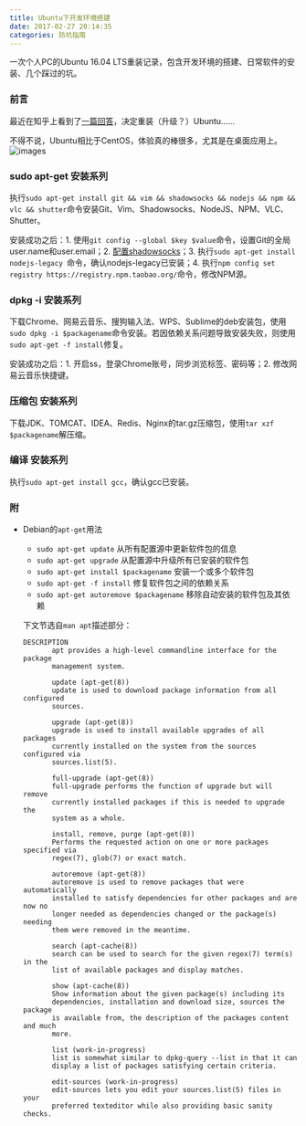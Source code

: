 ```yaml
---
title: Ubuntu下开发环境搭建
date: 2017-02-27 20:14:35
categories: 防坑指南
---
```


一次个人PC的Ubuntu 16.04 LTS重装记录，包含开发环境的搭建、日常软件的安装、几个踩过的坑。<!-- more -->

### 前言
最近在知乎上看到了[一篇回答](https://www.zhihu.com/question/19811112/answer/132006027)，决定重装（升级？）Ubuntu......

不得不说，Ubuntu相比于CentOS，体验真的棒很多，尤其是在桌面应用上。
![images](http://ogvr8n3tg.bkt.clouddn.com/Ubuntu%E4%B8%8B%E5%BC%80%E5%8F%91%E7%8E%AF%E5%A2%83%E6%90%AD%E5%BB%BA/1.png)

### sudo apt-get 安装系列
执行`sudo apt-get install git && vim && shadowsocks && nodejs && npm && vlc && shutter`命令安装Git、Vim、Shadowsocks、NodeJS、NPM、VLC、Shutter。

安装成功之后：1. 使用`git config --global $key $value`命令，设置Git的全局user.name和user.email；2. [配置shadowsocks](/2016/12/05/Ubuntu下Shadowsocks配置/)；3. 执行`sudo apt-get install nodejs-legacy `命令，确认nodejs-legacy已安装；4. 执行`npm config set registry https://registry.npm.taobao.org/`命令，修改NPM源。

### dpkg -i 安装系列
下载Chrome、网易云音乐、搜狗输入法、WPS、Sublime的deb安装包，使用`sudo dpkg -i $packagename`命令安装。若因依赖关系问题导致安装失败，则使用`sudo apt-get -f install`修复。

安装成功之后：1. 开启ss，登录Chrome账号，同步浏览标签、密码等；2. 修改网易云音乐快捷键。

### 压缩包  安装系列
下载JDK、TOMCAT、IDEA、Redis、Nginx的tar.gz压缩包，使用`tar xzf $packagename`解压缩。

### 编译  安装系列
执行`sudo apt-get install gcc`，确认gcc已安装。

### 附

* Debian的`apt-get`用法
	* `sudo apt-get update` 从所有配置源中更新软件包的信息
	* `sudo apt-get upgrade` 从配置源中升级所有已安装的软件包
	* `sudo apt-get install $packagename` 安装一个或多个软件包
	* `sudo apt-get -f install` 修复软件包之间的依赖关系
	* `sudo apt-get autoremove $packagename` 移除自动安装的软件包及其依赖

	下文节选自`man apt`描述部分：
	```
	DESCRIPTION
	       apt provides a high-level commandline interface for the package
	       management system. 

	       update (apt-get(8))
		   update is used to download package information from all configured
		   sources.

	       upgrade (apt-get(8))
		   upgrade is used to install available upgrades of all packages
		   currently installed on the system from the sources configured via
		   sources.list(5).

	       full-upgrade (apt-get(8))
		   full-upgrade performs the function of upgrade but will remove
		   currently installed packages if this is needed to upgrade the
		   system as a whole.

	       install, remove, purge (apt-get(8))
		   Performs the requested action on one or more packages specified via
		   regex(7), glob(7) or exact match. 

	       autoremove (apt-get(8))
		   autoremove is used to remove packages that were automatically
		   installed to satisfy dependencies for other packages and are now no
		   longer needed as dependencies changed or the package(s) needing
		   them were removed in the meantime.

	       search (apt-cache(8))
		   search can be used to search for the given regex(7) term(s) in the
		   list of available packages and display matches.

	       show (apt-cache(8))
		   Show information about the given package(s) including its
		   dependencies, installation and download size, sources the package
		   is available from, the description of the packages content and much
		   more. 

	       list (work-in-progress)
		   list is somewhat similar to dpkg-query --list in that it can
		   display a list of packages satisfying certain criteria. 

	       edit-sources (work-in-progress)
		   edit-sources lets you edit your sources.list(5) files in your
		   preferred texteditor while also providing basic sanity checks.

	```

